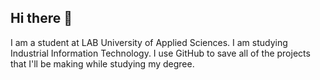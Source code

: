 ## Hi there 👋

I am a student at LAB University of Applied Sciences. I am studying Industrial Information Technology. I use GitHub to save all of the projects that I'll be making while studying my degree.

<!--
**emmilaurila/emmilaurila** is a ✨ _special_ ✨ repository because its `README.md` (this file) appears on your GitHub profile.

Here are some ideas to get you started:

- 🔭 I’m currently working on becoming better at coding.
- 🌱 I’m currently learning Python, HTML, CSS and JavaScript coding.
- 👯 I’m looking to collaborate on making a Roblox game.
- 🤔 I’m looking for help with learning about anything that interests me.
- 💬 Ask me about anything, for example, about Roblox.
- 📫 How to reach me: the best way to reach me is on Discord. My username is emb_b.
- 😄 Pronouns: she/her
- ⚡ Fun fact: my Roblox username is PvZChamp2000.
-->

